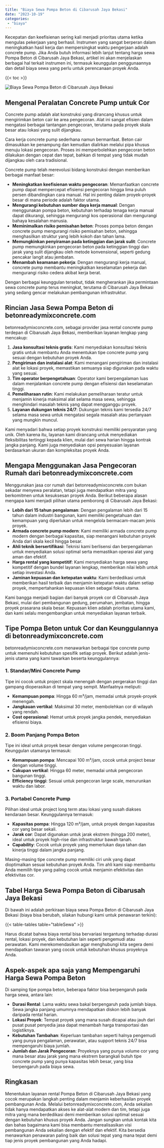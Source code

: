 ```yaml
---
title: "Biaya Sewa Pompa Beton di Cibarusah Jaya Bekasi"
date: "2023-10-19"
categories: 
 - "biaya"
---
```


Kecepatan dan keefisienan sering kali menjadi prioritas utama ketika mengulas pekerjaan yang berhasil. Instrumen yang sangat berperan dalam meningkatkan hasil kerja dan mempersingkat waktu pengerjaan adalah concrete pump. Jika Anda butuh informasi lebih lanjut tentang harga sewa Pompa Beton di Cibarusah Jaya Bekasi, artikel ini akan menjelaskan berbagai hal terkait instrumen ini, termasuk keunggulan penggunaannya dan detail biaya sewa yang perlu untuk perencanaan proyek Anda.

{{< toc >}}

![Biaya Sewa Pompa Beton di Cibarusah Jaya Bekasi](https://betoncor8.github.io/pump/concrete-pump%20(5).png)

## Mengenal Peralatan Concrete Pump untuk Cor

Concrete pump adalah alat konstruksi yang dirancang khusus untuk mengirimkan beton cair ke area pengecoran. Alat ini sangat efisien dalam mengatasi berbagai tantangan pengecoran, terutama pada proyek skala besar atau lokasi yang sulit dijangkau.

Cara kerja concrete pump sederhana namun bermanfaat. Beton cair dimasukkan ke penampung dan kemudian dialirkan melalui pipa khusus menuju lokasi pengecoran. Proses ini memperbolehkan pengecoran beton dilakukan dengan cepat dan tepat, bahkan di tempat yang tidak mudah dijangkau oleh cara tradisional.

Concrete pump telah merevolusi bidang konstruksi dengan memberikan berbagai manfaat besar:

- **Meningkatkan keefisienan waktu pengecoran**: Memanfaatkan concrete pump dapat mempercepat efisiensi pengecoran hingga lima puluh persen dibandingkan cara manual. Hal ini penting dalam proyek-proyek besar di mana periode adalah faktor utama.
- **Mengurangi kebutuhan sumber daya kerja manual**: Dengan menggunakan pompa beton, kebutuhan terhadap tenaga kerja manual dapat dikurangi, sehingga mengurangi kos operasional dan mengurangi bahaya kesalahan manusia.
- **Meminimalkan risiko pemisahan beton**: Proses pompa beton dengan concrete pump mengurangi risiko pemisahan beton, sehingga menghasilkan struktur yang lebih kokoh dan tahan lama.
- **Memungkinkan penyiraman pada ketinggian dan jarak sulit**: Concrete pump memungkinkan pengecoran beton pada ketinggian tinggi dan jarak yang sulit dijangkau oleh metode konvensional, seperti gedung pencakar langit atau jembatan.
- **Menambah keamanan pekerja**: Dengan mengurangi kerja manual, concrete pump membantu meningkatkan keselamatan pekerja dan mengurangi risiko cedera akibat kerja berat.

Dengan berbagai keunggulan tersebut, tidak mengherankan jika permintaan sewa concrete pump terus meningkat, terutama di Cibarusah Jaya Bekasi yang sedang gencar melakukan pembangunan infrastruktur.

## Rincian Jasa Sewa Pompa Beton di betonreadymixconcrete.com

betonreadymixconcrete.com, sebagai provider jasa rental concrete pump terdepan di Cibarusah Jaya Bekasi, memberikan layanan lengkap yang mencakup:

1. **Jasa konsultasi teknis gratis**: Kami menyediakan konsultasi teknis gratis untuk membantu Anda menentukan tipe concrete pump yang sesuai dengan kebutuhan proyek Anda.
2. **Pengiriman dan instalasi alat**: Kami menangani pengiriman dan instalasi alat ke lokasi proyek, memastikan semuanya siap digunakan pada waktu yang sesuai.
3. **Tim operator berpengetahuan**: Operator kami berpengalaman luas dalam menjalankan concrete pump dengan efisiensi dan keselamatan tinggi.
4. **Pemeliharaan rutin**: Kami melakukan pemeliharaan teratur untuk menjamin kinerja maksimal alat selama masa sewa, sehingga menghindari masalah teknis yang dapat mengganggu proyek.
5. **Layanan dukungan teknis 24/7**: Dukungan teknis kami tersedia 24/7 selama masa sewa untuk mengatasi segala masalah atau pertanyaan yang mungkin muncul.

Kami menyadari bahwa setiap proyek konstruksi memiliki persyaratan yang unik. Oleh karena itu, layanan kami dirancang untuk menyediakan fleksibilitas tertinggi kepada klien, mulai dari sewa harian hingga kontrak jangka panjang. Kami juga menyediakan opsi penyesuaian layanan berdasarkan ukuran dan kompleksitas proyek Anda.

## Mengapa Menggunakan Jasa Pengecoran Rumah dari betonreadymixconcrete.com

Menggunakan jasa cor rumah dari betonreadymixconcrete.com bukan sekadar menyewa peralatan, tetapi juga mendapatkan mitra yang berkomitmen untuk kesuksesan proyek Anda. Berikut beberapa alasan mengapa kami menjadi pilihan utama pemborong di Cibarusah Jaya Bekasi:

- **Lebih dari 15 tahun pengalaman**: Dengan pengalaman lebih dari 15 tahun dalam industri bangunan, kami memiliki pengetahuan dan kemampuan yang diperlukan untuk mengelola bermacam-macam jenis proyek.
- **Armada concrete pump modern**: Kami memiliki armada concrete pump modern dengan berbagai kapasitas, siap menangani kebutuhan proyek Anda dari skala kecil hingga besar.
- **Ahli teknik bersertifikasi**: Teknisi kami berlisensi dan berpengalaman untuk menyediakan solusi optimal serta memastikan operasi alat yang aman dan efektif.
- **Harga rental yang kompetitif**: Kami menyediakan harga sewa yang kompetitif dengan bundel layanan lengkap, memberikan nilai lebih untuk setiap investasi Anda.
- **Jaminan kepuasan dan ketepatan waktu**: Kami berdedikasi untuk memberikan hasil terbaik dan menjamin ketepatan waktu dalam setiap proyek, mempertahankan kepuasan klien sebagai fokus utama.

Kami bangga menjadi bagian dari banyak proyek cor di Cibarusah Jaya Bekasi, mulai dari pembangunan gedung, perumahan, jembatan, hingga proyek prasarana skala besar. Kepuasan klien adalah prioritas utama kami, dan kami selalu mengembangkan untuk menyediakan layanan terbaik.

## Tipe Pompa Beton untuk Cor dan Keunggulannya di betonreadymixconcrete.com

betonreadymixconcrete.com menawarkan berbagai tipe concrete pump untuk memenuhi kebutuhan spesifik setiap proyek. Berikut adalah jenis-jenis utama yang kami tawarkan beserta keunggulannya:

### 1\. Standar/Mini Concrete Pump

Tipe ini cocok untuk project skala menengah dengan pergerakan tinggi dan gampang dioperasikan di tempat yang sempit. Manfaatnya meliputi:

- **Kemampuan pompa**: Hingga 60 m³/jam, memadai untuk proyek-proyek menengah.
- **Jangkauan vertikal**: Maksimal 30 meter, membolehkan cor di wilayah yang rendah.
- **Cost operasional**: Hemat untuk proyek jangka pendek, menyediakan efisiensi biaya.

### 2\. Boom Panjang Pompa Beton

Tipe ini ideal untuk proyek besar dengan volume pengecoran tinggi. Keunggulan utamanya termasuk:

- **Kemampuan pompa**: Mencapai 100 m³/jam, cocok untuk project besar dengan volume tinggi.
- **Cakupan vertikal**: Hingga 60 meter, memadai untuk pengecoran bangunan tinggi.
- **Efficiency tinggi**: Sesuai untuk pengecoran large scale, menurunkan waktu dan labor.

### 3\. Portabel Concrete Pump

Pilihan ideal untuk project long term atau lokasi yang susah diakses kendaraan besar. Keunggulannya termasuk:

- **Kapasitas pompa**: Hingga 120 m³/jam, untuk proyek dengan kapasitas cor yang besar sekali.
- **Jarak cor**: Dapat digunakan untuk jarak ekstrem (hingga 200 meter), ideal untuk proyek high-rise dan infrastruktur bawah tanah.
- **Capability**: Cocok untuk proyek yang memerlukan daya tahan dan kinerja tinggi dalam jangka panjang.

Masing-masing tipe concrete pump memiliki ciri unik yang dapat dioptimalkan sesuai kebutuhan proyek Anda. Tim ahli kami siap membantu Anda memilih tipe yang paling cocok untuk menjamin efektivitas dan efektivitas cor.

## Tabel Harga Sewa Pompa Beton di Cibarusah Jaya Bekasi

Di bawah ini adalah perkiraan biaya sewa Pompa Beton di Cibarusah Jaya Bekasi (biaya bisa berubah, silakan hubungi kami untuk penawaran terkini):

{{< table-tables table="tableSewa" >}}

Harus dicatat bahwa biaya rental bisa bervariasi tergantung terhadap durasi rental, lokasi proyek, dan kebutuhan lain seperti pengemudi atau perawatan. Kami merekomendasikan agar menghubungi kita segera demi mendapatkan tawaran yang cocok untuk kebutuhan khusus proyeknya Anda.

## Aspek-aspek apa saja yang Mempengaruhi Harga Sewa Pompa Beton

Di samping tipe pompa beton, beberapa faktor bisa berpengaruh pada harga sewa, antara lain:

- **Durasi Rental**: Lama waktu sewa bakal berpengaruh pada jumlah biaya. Sewa jangka panjang umumnya mendapatkan diskon lebih banyak daripada rental harian.
- **Lokasi Proyek**: Tempat proyek yang mana susah dicapai atau jauh dari pusat pusat penyedia jasa dapat menambah harga transportasi dan logistiknya.
- **Kebutuhan Tambahan**: Keperluan tambahan seperti halnya pengemudi yang punya pengalaman, perawatan, atau support teknis 24/7 bisa mempengaruhi biaya jumlah.
- **Jumlah dan Jarak Pengecoran**: Proyeknya yang punya volume cor yang mana besar atau jarak yang mana ekstrem barangkali butuh tipe concrete pump yang punya kapasitas lebih besar, yang bisa berpengaruh pada biaya sewa.

## Ringkasan

Menentukan layanan rental Pompa Beton di Cibarusah Jaya Bekasi yang cocok merupakan langkah penting dalam menjamin keberhasilan proyek pembangunan Anda. Melalui betonreadymixconcrete.com, Anda sekalian tidak hanya mendapatkan akses ke alat-alat modern dan tim, tetapi juga mitra yang mana berdedikasi demi memberikan solusi optimal sesuai dengan kebutuhan khusus proyek Anda. Jangan sungkan untuk kontak kita dan bahas bagaimana kami bisa membantu merealisasikan visi pembangunan Anda sekalian dengan efektif dan efektif. Kita bersedia menawarkan penawaran paling baik dan solusi tepat yang mana tepat demi tiap jenis proyek pembangunan yang Anda hadapi.
